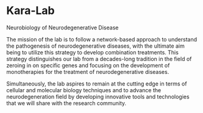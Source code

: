 # Kara-Lab

Neurobiology of Neurodegenerative Disease

The mission of the lab is to follow a network-based approach to understand the pathogenesis of neurodegenerative diseases, with the ultimate aim being to utilize this strategy to develop combination treatments. This strategy distinguishes our lab from a decades-long tradition in the field of zeroing in on specific genes and focusing on the development of monotherapies for the treatment of neurodegenerative diseases. 

Simultaneously, the lab aspires to remain at the cutting edge in terms of cellular and molecular biology techniques and to advance the neurodegeneration field by developing innovative tools and technologies that we will share with the research community.
